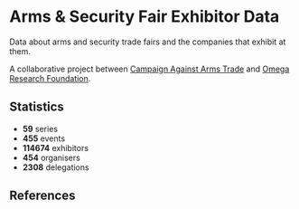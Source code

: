 # Arms & Security Fair Exhibitor Data

Data about arms and security trade fairs and the companies that exhibit at them.

A collaborative project between [Campaign Against Arms Trade](https://caat.org.uk) and [Omega Research Foundation](https://omegaresearchfoundation.org/).

## Statistics

-   **59** series
-   **455** events
-   **114674** exhibitors
-   **454** organisers
-   **2308** delegations


## References
